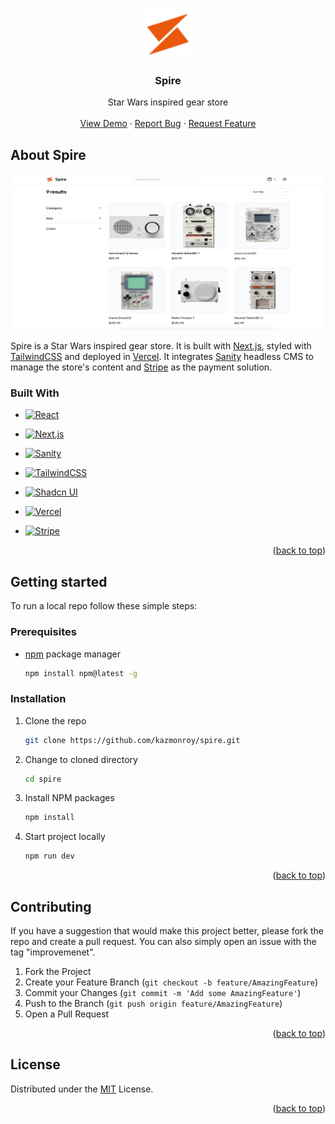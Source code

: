 <a name="readme-top"></a>

<div align="center">
  <a href="https://github.com/kazmonroy/spire">
    <img src="/public/logo.svg" alt="Logo" width="80" height="80">
  </a>

<h3 align="center">Spire</h3>

  <p align="center">
    Star Wars inspired gear store
    <br />
    <br />
    <a href="https://shop-spire.vercel.app/">View Demo</a>
    ·
    <a href="https://github.com/kazmonroy/spire/issues">Report Bug</a>
    ·
    <a href="https://github.com/kazmonroy/spire/issues">Request Feature</a>
  </p>
</div>

## About Spire

<div align="center">
   <img src="/public/spire-thumb.svg" alt="Logo" width="500" height="250">

</div>

Spire is a Star Wars inspired gear store. It is built with [Next.js](https://nextjs.org/), styled with [TailwindCSS](https://tailwindcss.com/) and deployed in [Vercel](https://vercel.com/). It integrates [Sanity](https://www.sanity.io/) headless CMS to manage the store's content and [Stripe](https://stripe.com/) as the payment solution.

### Built With

- [![React](https://img.shields.io/badge/React-0A0A0A?style=for-the-badge&logo=react&logoColor=0DA6E9)](https://react.dev/)

- [![Next.js](https://img.shields.io/badge/Next.js-0A0A0A?style=for-the-badge&logo=nextdotjs&logoColor=white)](https://nextjs.org/)

- [![Sanity](https://img.shields.io/badge/Sanity-F36458?style=for-the-badge&logo=stripe&logoColor=white)](https://www.sanity.io/)

- [![TailwindCSS](https://img.shields.io/badge/Tailwind-0D2339?style=for-the-badge&logo=tailwindcss&logoColor=0DA6E9)](https://tailwindcss.com/)
- [![Shadcn UI](https://img.shields.io/badge/Shadcnui-0A0A0A?style=for-the-badge&logo=chakra-ui&logoColor=white)](https://ui.shadcn.com/)

- [![Vercel](https://img.shields.io/badge/Vercel-0A0A0A?style=for-the-badge&logo=vercel&logoColor=white)](https://vercel.com/)

- [![Stripe](https://img.shields.io/badge/Stripe-6860FF?style=for-the-badge&logo=stripe&logoColor=white)](https://stripe.com/)

<p align="right">(<a href="#readme-top">back to top</a>)</p>

## Getting started

To run a local repo follow these simple steps:

### Prerequisites

- [npm](https://pip.pypa.io/en/stable/) package manager

  ```sh
  npm install npm@latest -g
  ```

### Installation

1. Clone the repo

   ```sh
   git clone https://github.com/kazmonroy/spire.git
   ```

2. Change to cloned directory

   ```sh
   cd spire
   ```

3. Install NPM packages

   ```sh
   npm install
   ```

4. Start project locally

   ```sh
   npm run dev
   ```

<p align="right">(<a href="#readme-top">back to top</a>)</p>

## Contributing

If you have a suggestion that would make this project better, please fork the repo and create a pull request. You can also simply open an issue with the tag "improvemenet".

1. Fork the Project
2. Create your Feature Branch (`git checkout -b feature/AmazingFeature`)
3. Commit your Changes (`git commit -m 'Add some AmazingFeature'`)
4. Push to the Branch (`git push origin feature/AmazingFeature`)
5. Open a Pull Request

<p align="right">(<a href="#readme-top">back to top</a>)</p>

## License

Distributed under the [MIT](https://choosealicense.com/licenses/mit/) License.

<p align="right">(<a href="#readme-top">back to top</a>)</p>

